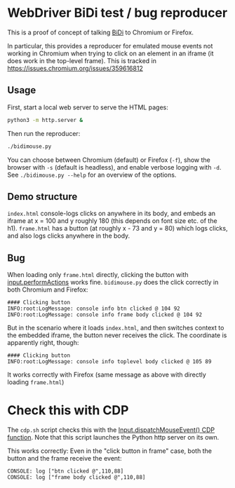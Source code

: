 # WebDriver BiDi test / bug reproducer

This is a proof of concept of talking [BiDi](https://w3c.github.io/webdriver-bidi/) to Chromium or Firefox.

In particular, this provides a reproducer for emulated mouse events not working
in Chromium when trying to click on an element in an iframe (it does work in
the top-level frame). This is tracked in https://issues.chromium.org/issues/359616812

## Usage

First, start a local web server to serve the HTML pages:

```sh
python3 -m http.server &
```

Then run the reproducer:

```sh
./bidimouse.py
```

You can choose between Chromium (default) or Firefox (`-f`), show the browser
with `-s` (default is headless), and enable verbose logging with `-d`. See
`./bidimouse.py --help` for an overview of the options.

## Demo structure

`index.html` console-logs clicks on anywhere in its body, and embeds an iframe
at x = 100 and y roughly 180 (this depends on font size etc. of the h1).
`frame.html` has a button (at roughly x - 73 and y = 80) which logs clicks, and
also logs clicks anywhere in the body.

## Bug

When loading only `frame.html` directly, clicking the button with
[input.performActions](https://w3c.github.io/webdriver-bidi/#command-input-performActions)
works fine. `bidimouse.py` does the click correctly in both Chromium and
Firefox:

```
#### Clicking button
INFO:root:LogMessage: console info btn clicked @ 104 92
INFO:root:LogMessage: console info frame body clicked @ 104 92
```

But in the scenario where it loads `index.html`, and then switches context to
the embedded iframe, the button never receives the click. The coordinate is
apparently right, though:

```
#### Clicking button
INFO:root:LogMessage: console info toplevel body clicked @ 105 89
```

It works correctly with Firefox (same message as above with directly loading
`frame.html`)

# Check this with CDP

The `cdp.sh` script checks this with the [Input.dispatchMouseEvent() CDP function](https://chromedevtools.github.io/devtools-protocol/tot/Input/#method-dispatchMouseEvent). Note that this script launches the Python http server on its own.

This works correctly: Even in the "click button in frame" case, both the button
and the frame receive the event:

```
CONSOLE: log ["btn clicked @",110,88]
CONSOLE: log ["frame body clicked @",110,88]
```
